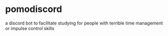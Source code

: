 # pomodiscord
a discord bot to facilitate studying for people with terrible time management or impulse control skills
